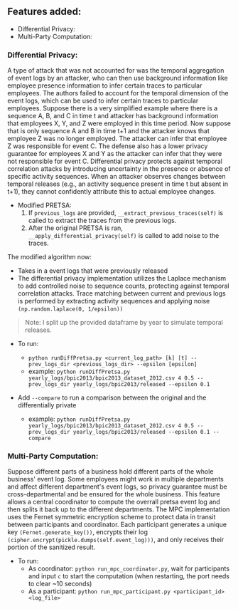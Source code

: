 ## Features added:
- Differential Privacy:
- Multi-Party Computation:

### Differential Privacy:
A type of attack that was not accounted for was the temporal aggregation of event logs by an attacker, who can then use background information like employee presence information to infer certain traces to particular employees. The authors failed to account for the temporal dimension of the event logs, which can be used to infer certain traces to particular employees.
Suppose there is a very simplified example where there is a sequence A, B, and C in time t and attacker has background information that employees X, Y, and Z were employed in this time period. Now suppose that is only sequence A and B in time t+1 and the attacker knows that employee Z was no longer employed. The attacker can infer that employee Z was responsible for event C. The defense also has a lower privacy guarantee for employees X and Y as the attacker can infer that they were not responsible for event C.
Differential privacy protects against temporal correlation attacks by introducing uncertainty in the presence or absence of specific activity sequences. When an attacker observes changes between temporal releases (e.g., an activity sequence present in time t but absent in t+1), they cannot confidently attribute this to actual employee changes.

* Modified PRETSA:
  1. If `previous_logs` are provided, `__extract_previous_traces(self)` is called to extract the traces from the previous logs.
  2. After the original PRETSA is ran, `__apply_differential_privacy(self)` is called to add noise to the traces.

The modified algorithm now:
- Takes in a event logs that were previously released
- The differential privacy implementation utilizes the Laplace mechanism to add controlled noise to sequence counts, protecting against temporal correlation attacks. Trace matching between current and previous logs is performed by extracting activity sequences and applying noise `(np.random.laplace(0, 1/epsilon))`

> Note: I split up the provided dataframe by year to simulate temporal releases.

- To run:
  - `python runDiffPretsa.py <current_log_path> [k] [t] --prev_logs_dir <previous_logs_dir> --epsilon [epsilon]`
  - example: `python runDiffPretsa.py yearly_logs/bpic2013/bpic2013_dataset_2012.csv 4 0.5 --prev_logs_dir yearly_logs/bpic2013/released --epsilon 0.1`

- Add `--compare` to run a comparison between the original and the differentially private
  - example: `python runDiffPretsa.py yearly_logs/bpic2013/bpic2013_dataset_2012.csv 4 0.5 --prev_logs_dir yearly_logs/bpic2013/released --epsilon 0.1 --compare`

### Multi-Party Computation:
Suppose different parts of a business hold different parts of the whole business' event log. Some employees might work in multiple departments and affect different department's event logs, so privacy guarantee must be cross-departmental and be ensured for the whole business. This feature allows a central coordinator to compute the overrall pretsa event log and then splits it back up to the different departments.
The MPC implementation uses the Fernet symmetric encryption scheme to protect data in transit between participants and coordinator. Each participant generates a unique key `(Fernet.generate_key())`, encrypts their log `(cipher.encrypt(pickle.dumps(self.event_log)))`, and only receives their portion of the sanitized result.

- To run:
  - As coordinator: `python run_mpc_coordinator.py`, wait for participants and input `c` to start the computation (when restarting, the port needs to clear ~10 seconds)
  - As a participant: `python run_mpc_participant.py <participant_id> <log_file>`
